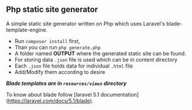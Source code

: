 ## Php static site generator

A simple static site generator written on Php which uses Laravel's blade-template-engine. 

  * Run `composer install` first,
  * Than you can run `php generate.php`
  * A folder named __OUTPUT__ where the generated static site can be found.
  * For storing data `.json` file is used which can be in content directory
  * Each `.json` file holds data for individual `.html` file
  * Add/Modify them according to desire

___Blade templates are in `resources/views` directory___

To know about blade follow [laravel 5.1 documentation] (https://laravel.com/docs/5.1/blade).

